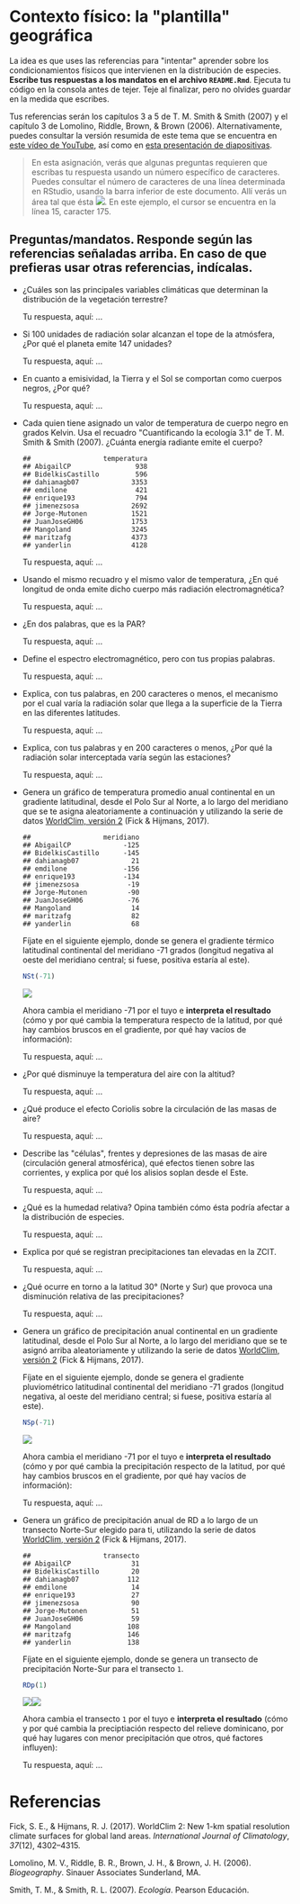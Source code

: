 
<!-- Este .md fue generado a partir del .Rmd homónimo. Edítese el .Rmd -->
Contexto físico: la "plantilla" geográfica
==========================================

La idea es que uses las referencias para "intentar" aprender sobre los condicionamientos físicos que intervienen en la distribución de especies. **Escribe tus respuestas a los mandatos en el archivo `README.Rmd`**. Ejecuta tu código en la consola antes de tejer. Teje al finalizar, pero no olvides guardar en la medida que escribes.

Tus referencias serán los capítulos 3 a 5 de T. M. Smith & Smith (2007) y el capítulo 3 de Lomolino, Riddle, Brown, & Brown (2006). Alternativamente, puedes consultar la versión resumida de este tema que se encuentra en [este vídeo de YouTube](https://www.youtube.com/watch?v=R8m_EmZsxJU), así como en [esta presentación de diapositivas](https://drive.google.com/file/d/1-3os3Y9b6V2IkPhMUTYtbvIQag7dfeIL/view?usp=sharing).

> En esta asignación, verás que algunas preguntas requieren que escribas tu respuesta usando un número específico de caracteres. Puedes consultar el número de caracteres de una línea determinada en RStudio, usando la barra inferior de este documento. Allí verás un área tal que ésta ![](img/filas_columnas.png). En este ejemplo, el cursor se encuentra en la línea 15, caracter 175.

Preguntas/mandatos. Responde según las referencias señaladas arriba. En caso de que prefieras usar otras referencias, indícalas.
--------------------------------------------------------------------------------------------------------------------------------

-   ¿Cuáles son las principales variables climáticas que determinan la distribución de la vegetación terrestre?

    Tu respuesta, aquí: ...

-   Si 100 unidades de radiación solar alcanzan el tope de la atmósfera, ¿Por qué el planeta emite 147 unidades?

    Tu respuesta, aquí: ...

-   En cuanto a emisividad, la Tierra y el Sol se comportan como cuerpos negros, ¿Por qué?

    Tu respuesta, aquí: ...

-   Cada quien tiene asignado un valor de temperatura de cuerpo negro en grados Kelvin. Usa el recuadro "Cuantificando la ecología 3.1" de T. M. Smith & Smith (2007). ¿Cuánta energía radiante emite el cuerpo?

        ##                  temperatura
        ## AbigailCP                938
        ## BidelkisCastillo         596
        ## dahianagb07             3353
        ## emdilone                 421
        ## enrique193               794
        ## jimenezsosa             2692
        ## Jorge-Mutonen           1521
        ## JuanJoseGH06            1753
        ## Mangoland               3245
        ## maritzafg               4373
        ## yanderlin               4128

    Tu respuesta, aquí: ...

-   Usando el mismo recuadro y el mismo valor de temperatura, ¿En qué longitud de onda emite dicho cuerpo más radiación electromagnética?

    Tu respuesta, aquí: ...

-   ¿En dos palabras, que es la PAR?

    Tu respuesta, aquí: ...

-   Define el espectro electromagnético, pero con tus propias palabras.

    Tu respuesta, aquí: ...

-   Explica, con tus palabras, en 200 caracteres o menos, el mecanismo por el cual varía la radiación solar que llega a la superficie de la Tierra en las diferentes latitudes.

    Tu respuesta, aquí: ...

-   Explica, con tus palabras y en 200 caracteres o menos, ¿Por qué la radiación solar interceptada varía según las estaciones?

    Tu respuesta, aquí: ...

-   Genera un gráfico de temperatura promedio anual continental en un gradiente latitudinal, desde el Polo Sur al Norte, a lo largo del meridiano que se te asigna aleatoriamente a continuación y utilizando la serie de datos [WorldClim, versión 2]((http://worldclim.org/version2)) (Fick & Hijmans, 2017).

        ##                  meridiano
        ## AbigailCP             -125
        ## BidelkisCastillo      -145
        ## dahianagb07             21
        ## emdilone              -156
        ## enrique193            -134
        ## jimenezsosa            -19
        ## Jorge-Mutonen          -90
        ## JuanJoseGH06           -76
        ## Mangoland               14
        ## maritzafg               82
        ## yanderlin               68

    Fíjate en el siguiente ejemplo, donde se genera el gradiente térmico latitudinal continental del meridiano -71 grados (longitud negativa al oeste del meridiano central; si fuese, positiva estaría al este).

    ``` r
    NSt(-71)
    ```

    ![](img/grad_lat_temp-1.png)

    Ahora cambia el meridiano -71 por el tuyo e **interpreta el resultado** (cómo y por qué cambia la temperatura respecto de la latitud, por qué hay cambios bruscos en el gradiente, por qué hay vacíos de información):

    Tu respuesta, aquí: ...

-   ¿Por qué disminuye la temperatura del aire con la altitud?

    Tu respuesta, aquí: ...

-   ¿Qué produce el efecto Coriolis sobre la circulación de las masas de aire?

    Tu respuesta, aquí: ...

-   Describe las "células", frentes y depresiones de las masas de aire (circulación general atmosférica), qué efectos tienen sobre las corrientes, y explica por qué los alisios soplan desde el Este.

    Tu respuesta, aquí: ...

-   ¿Qué es la humedad relativa? Opina también cómo ésta podría afectar a la distribución de especies.

    Tu respuesta, aquí: ...

-   Explica por qué se registran precipitaciones tan elevadas en la ZCIT.

    Tu respuesta, aquí: ...

-   ¿Qué ocurre en torno a la latitud 30° (Norte y Sur) que provoca una disminución relativa de las precipitaciones?

    Tu respuesta, aquí: ...

-   Genera un gráfico de precipitación anual continental en un gradiente latitudinal, desde el Polo Sur al Norte, a lo largo del meridiano que se te asignó arriba aleatoriamente y utilizando la serie de datos [WorldClim, versión 2]((http://worldclim.org/version2)) (Fick & Hijmans, 2017).

    Fíjate en el siguiente ejemplo, donde se genera el gradiente pluviométrico latitudinal continental del meridiano -71 grados (longitud negativa, al oeste del meridiano central; si fuese, positiva estaría al este).

    ``` r
    NSp(-71)
    ```

    ![](img/grad_lat_prec-1.png)

    Ahora cambia el meridiano -71 por el tuyo e **interpreta el resultado** (cómo y por qué cambia la precipitación respecto de la latitud, por qué hay cambios bruscos en el gradiente, por qué hay vacíos de información):

    Tu respuesta, aquí: ...

-   Genera un gráfico de precipitación anual de RD a lo largo de un transecto Norte-Sur elegido para ti, utilizando la serie de datos [WorldClim, versión 2]((http://worldclim.org/version2)) (Fick & Hijmans, 2017).

        ##                  transecto
        ## AbigailCP               31
        ## BidelkisCastillo        20
        ## dahianagb07            112
        ## emdilone                14
        ## enrique193              27
        ## jimenezsosa             90
        ## Jorge-Mutonen           51
        ## JuanJoseGH06            59
        ## Mangoland              108
        ## maritzafg              146
        ## yanderlin              138

    Fíjate en el siguiente ejemplo, donde se genera un transecto de precipitación Norte-Sur para el transecto `1`.

    ``` r
    RDp(1)
    ```

    ![](img/trans_rd_prec-1.png)![](img/trans_rd_prec-2.png)

    Ahora cambia el transecto `1` por el tuyo e **interpreta el resultado** (cómo y por qué cambia la preciptiación respecto del relieve dominicano, por qué hay lugares con menor precipitación que otros, qué factores influyen):

    Tu respuesta, aquí: ...

Referencias
===========

Fick, S. E., & Hijmans, R. J. (2017). WorldClim 2: New 1-km spatial resolution climate surfaces for global land areas. *International Journal of Climatology*, *37*(12), 4302–4315.

Lomolino, M. V., Riddle, B. R., Brown, J. H., & Brown, J. H. (2006). *Biogeography*. Sinauer Associates Sunderland, MA.

Smith, T. M., & Smith, R. L. (2007). *Ecología*. Pearson Educación.
